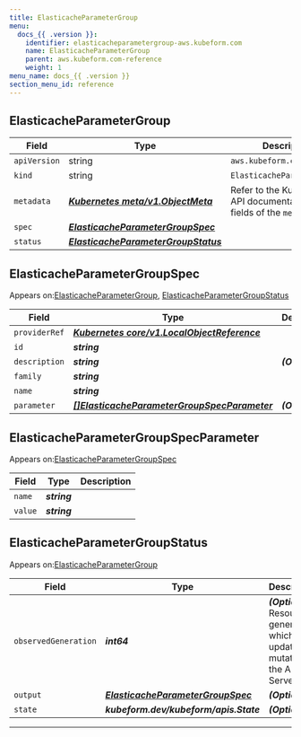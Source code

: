 ```yaml
---
title: ElasticacheParameterGroup
menu:
  docs_{{ .version }}:
    identifier: elasticacheparametergroup-aws.kubeform.com
    name: ElasticacheParameterGroup
    parent: aws.kubeform.com-reference
    weight: 1
menu_name: docs_{{ .version }}
section_menu_id: reference
---
```


## ElasticacheParameterGroup
| Field | Type | Description |
| ------ | ----- | ----------- |
| `apiVersion` | string | `aws.kubeform.com/v1alpha1` |
|    `kind` | string | `ElasticacheParameterGroup` |
| `metadata` | ***[Kubernetes meta/v1.ObjectMeta](https://kubernetes.io/docs/reference/generated/kubernetes-api/v1.13/#objectmeta-v1-meta)***|Refer to the Kubernetes API documentation for the fields of the `metadata` field.|
| `spec` | ***[ElasticacheParameterGroupSpec](#ElasticacheParameterGroupSpec)***||
| `status` | ***[ElasticacheParameterGroupStatus](#ElasticacheParameterGroupStatus)***||
## ElasticacheParameterGroupSpec

Appears on:[ElasticacheParameterGroup](#ElasticacheParameterGroup), [ElasticacheParameterGroupStatus](#ElasticacheParameterGroupStatus)

| Field | Type | Description |
| ------ | ----- | ----------- |
| `providerRef` | ***[Kubernetes core/v1.LocalObjectReference](https://kubernetes.io/docs/reference/generated/kubernetes-api/v1.13/#localobjectreference-v1-core)***||
| `id` | ***string***||
| `description` | ***string***| ***(Optional)*** |
| `family` | ***string***||
| `name` | ***string***||
| `parameter` | ***[[]ElasticacheParameterGroupSpecParameter](#ElasticacheParameterGroupSpecParameter)***| ***(Optional)*** |
## ElasticacheParameterGroupSpecParameter

Appears on:[ElasticacheParameterGroupSpec](#ElasticacheParameterGroupSpec)

| Field | Type | Description |
| ------ | ----- | ----------- |
| `name` | ***string***||
| `value` | ***string***||
## ElasticacheParameterGroupStatus

Appears on:[ElasticacheParameterGroup](#ElasticacheParameterGroup)

| Field | Type | Description |
| ------ | ----- | ----------- |
| `observedGeneration` | ***int64***| ***(Optional)*** Resource generation, which is updated on mutation by the API Server.|
| `output` | ***[ElasticacheParameterGroupSpec](#ElasticacheParameterGroupSpec)***| ***(Optional)*** |
| `state` | ***kubeform.dev/kubeform/apis.State***| ***(Optional)*** |
---
